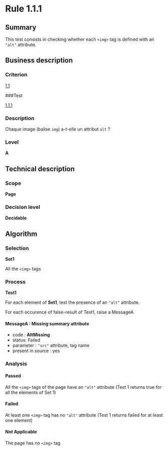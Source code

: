 # Rule 1.1.1

## Summary

This test consists in checking whether each `<img>` tag is defined with an `"alt"` attribute.

## Business description

### Criterion

[1.1](http://references.modernisation.gouv.fr/sites/default/files/RGAA3_RC2-1/referentiel_technique.htm#crit-1-1)

###Test

[1.1.1](http://references.modernisation.gouv.fr/sites/default/files/RGAA3_RC2-1/referentiel_technique.htm#test-1-1-1)

### Description

Chaque image (balise `img`) a-t-elle un attribut `alt` ?

### Level

**A**

## Technical description

### Scope

**Page**

### Decision level

**Decidable**

## Algorithm

### Selection

**Set1**

All the `<img>` tags

### Process

**Test1**

For each element of **Set1**, test the presence of an `"alt"` attribute.

For each occurence of false-result of Test1, raise a MessageA

#### MessageA : Missing summary attribute

-    code : **AltMissing** 
-    status: Failed
-    parameter : `"src"` attribute, tag name
-    present in source : yes

### Analysis

#### Passed

All the `<img>` tags of the page have an `"alt"` attribute (Test 1 returns true for all the elements of Set 1)

#### Failed

At least one `<img>` tag has no `"alt"` attribute (Test 1 returns failed for at least one element)

#### Not Applicable

The page has no `<img>` tag
